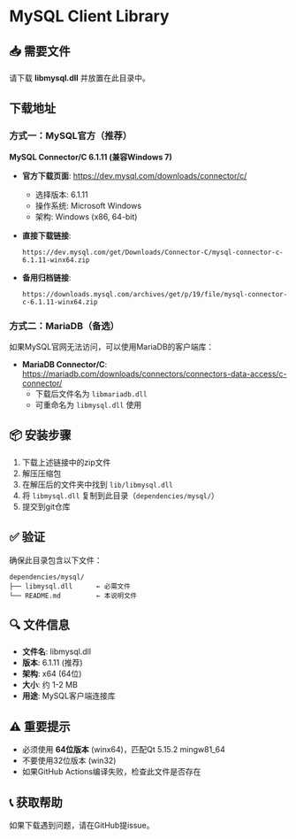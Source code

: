 # MySQL Client Library

## 📥 需要文件

请下载 **libmysql.dll** 并放置在此目录中。

## 下载地址

### 方式一：MySQL官方（推荐）

**MySQL Connector/C 6.1.11 (兼容Windows 7)**

- **官方下载页面**: https://dev.mysql.com/downloads/connector/c/
  - 选择版本: 6.1.11
  - 操作系统: Microsoft Windows
  - 架构: Windows (x86, 64-bit)

- **直接下载链接**:
  ```
  https://dev.mysql.com/get/Downloads/Connector-C/mysql-connector-c-6.1.11-winx64.zip
  ```

- **备用归档链接**:
  ```
  https://downloads.mysql.com/archives/get/p/19/file/mysql-connector-c-6.1.11-winx64.zip
  ```

### 方式二：MariaDB（备选）

如果MySQL官网无法访问，可以使用MariaDB的客户端库：

- **MariaDB Connector/C**: https://mariadb.com/downloads/connectors/connectors-data-access/c-connector/
  - 下载后文件名为 `libmariadb.dll`
  - 可重命名为 `libmysql.dll` 使用

## 📦 安装步骤

1. 下载上述链接中的zip文件
2. 解压压缩包
3. 在解压后的文件夹中找到 `lib/libmysql.dll`
4. 将 `libmysql.dll` 复制到此目录（`dependencies/mysql/`）
5. 提交到git仓库

## ✅ 验证

确保此目录包含以下文件：
```
dependencies/mysql/
├── libmysql.dll      ← 必需文件
└── README.md         ← 本说明文件
```

## 🔍 文件信息

- **文件名**: libmysql.dll
- **版本**: 6.1.11 (推荐)
- **架构**: x64 (64位)
- **大小**: 约 1-2 MB
- **用途**: MySQL客户端连接库

## ⚠️ 重要提示

- 必须使用 **64位版本** (winx64)，匹配Qt 5.15.2 mingw81_64
- 不要使用32位版本 (win32)
- 如果GitHub Actions编译失败，检查此文件是否存在

## 📞 获取帮助

如果下载遇到问题，请在GitHub提issue。
